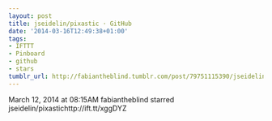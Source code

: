 ```yaml
---
layout: post
title: jseidelin/pixastic · GitHub
date: '2014-03-16T12:49:38+01:00'
tags:
- IFTTT
- Pinboard
- github
- stars
tumblr_url: http://fabiantheblind.tumblr.com/post/79751115390/jseidelin-pixastic-github
---
```

March 12, 2014 at 08:15AM
fabiantheblind starred jseidelin/pixastichttp://ift.tt/xggDYZ
